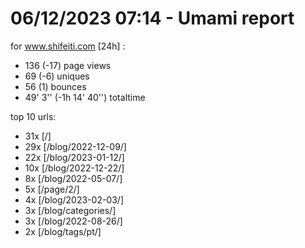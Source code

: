 # 06/12/2023 07:14 - Umami report
for www.shifeiti.com [24h] :

 - 136 (-17) page views
 - 69 (-6) uniques
 - 56 (1) bounces
 - 49' 3'' (-1h 14' 40'') totaltime


top 10 urls:
 - 31x [/]
 - 29x [/blog/2022-12-09/]
 - 22x [/blog/2023-01-12/]
 - 10x [/blog/2022-12-22/]
 - 8x [/blog/2022-05-07/]
 - 5x [/page/2/]
 - 4x [/blog/2023-02-03/]
 - 3x [/blog/categories/]
 - 3x [/blog/2022-08-26/]
 - 2x [/blog/tags/pt/]


